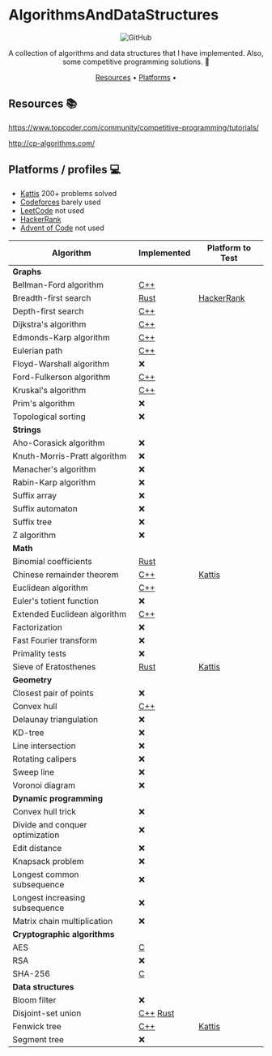 # AlgorithmsAndDataStructures

<div align="center">

![GitHub](https://img.shields.io/github/license/mackeper/AlgorithmsAndDataStructures)

A collection of algorithms and data structures that I have implemented. Also, some competitive programming solutions. :rocket:

[Resources](#resources-books) •
[Platforms](#platforms-profiles-computer) •

</div>

## Resources :books:

<https://www.topcoder.com/community/competitive-programming/tutorials/>

<http://cp-algorithms.com/>

## Platforms / profiles :computer:

* [Kattis](https://open.kattis.com/users/macke) 200+ problems solved
* [Codeforces](https://codeforces.com/) barely used
* [LeetCode](https://leetcode.com/mackeper/) not used
* [HackerRank](https://www.hackerrank.com/profile/Mackeper)
* [Advent of Code](https://adventofcode.com/) not used

| Algorithm | Implemented | Platform to Test |
|------------|-------------|------------------|
| **Graphs** | | |
| Bellman-Ford algorithm | [C++](./algorithms/cpp_lib_cleanmeuppls/graph.hpp) | |
| Breadth-first search | [Rust](./algorithms/rust/src/graph/bfs.rs) | [HackerRank](https://www.hackerrank.com/challenges/ctci-bfs-shortest-reach/problem) |
| Depth-first search | [C++](./algorithms/cpp_lib_cleanmeuppls/graph.hpp) | |
| Dijkstra's algorithm | [C++](./algorithms/cpp_lib_cleanmeuppls/graph.hpp) | |
| Edmonds-Karp algorithm | [C++](./algorithms/cpp_lib_cleanmeuppls/flow_graph.hpp) | |
| Eulerian path | [C++](./algorithms/cpp_lib_cleanmeuppls/graph.hpp) | |
| Floyd-Warshall algorithm | ❌ | |
| Ford-Fulkerson algorithm | [C++](./algorithms/cpp_lib_cleanmeuppls/flow_graph.hpp) | |
| Kruskal's algorithm | [C++](./algorithms/cpp_lib_cleanmeuppls/graph.hpp) | |
| Prim's algorithm | ❌ | |
| Topological sorting | ❌ | |
| **Strings** | | |
| Aho-Corasick algorithm | ❌ | |
| Knuth-Morris-Pratt algorithm | ❌ | |
| Manacher's algorithm | ❌ | |
| Rabin-Karp algorithm | ❌ | |
| Suffix array | ❌ | |
| Suffix automaton | ❌ | |
| Suffix tree | ❌ | |
| Z algorithm | ❌ | |
| **Math** | | |
| Binomial coefficients | [Rust](./algorithms/rust/src/math/binomial_coefficient.rs) | |
| Chinese remainder theorem | [C++](./algorithms/cpp/math/modular.hpp) | [Kattis](https://open.kattis.com/problems/generalchineseremainder) |
| Euclidean algorithm | [C++](./algorithms/cpp/math/modular.hpp) | |
| Euler's totient function | ❌ | |
| Extended Euclidean algorithm | [C++](./algorithms/cpp/math/modular.hpp) | |
| Factorization | ❌ | |
| Fast Fourier transform | ❌ | |
| Primality tests | ❌ | |
| Sieve of Eratosthenes | [Rust](./algorithms/rust/src/math/mod.rs) | [Kattis](https://open.kattis.com/problems/primecount) |
| **Geometry** | | |
| Closest pair of points | ❌ | |
| Convex hull | [C++](./algorithms/cpp_lib_cleanmeuppls/math/convex_hull.hpp) | |
| Delaunay triangulation | ❌ | |
| KD-tree | ❌ | |
| Line intersection | ❌ | |
| Rotating calipers | ❌ | |
| Sweep line | ❌ | |
| Voronoi diagram | ❌ | |
| **Dynamic programming** | | |
| Convex hull trick | ❌ | |
| Divide and conquer optimization | ❌ | |
| Edit distance | ❌ | |
| Knapsack problem | ❌ | |
| Longest common subsequence | ❌ | |
| Longest increasing subsequence | ❌ | |
| Matrix chain multiplication | ❌ | |
| **Cryptographic algorithms** | | |
| AES | [C](./algorithms/c/AES/main.c)  | |
| RSA | ❌ | |
| SHA-256 | [C](./algorithms/c/sha256/main.c) | |
| **Data structures** | | |
| Bloom filter | ❌ | |
| Disjoint-set union | [C++](./algorithms/cpp_lib_cleanmeuppls/union_find.hpp) [Rust](./algorithms/rust/src/datastructures/union_find.rs) | |
| Fenwick tree | [C++](./algorithms/cpp_lib_cleanmeuppls/fenwick_tree.hpp) | [Kattis](https://open.kattis.com/problems/fenwick) |
| Segment tree | ❌ | |
